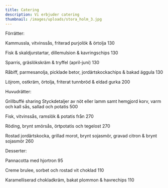```yaml
---
title: Catering
description: Vi erbjuder catering
thumbnail: /images/uploads/stora_holm_3.jpg
---
```

Förrätter:

Kammussla, vitvinssås, friterad purjolök & örtolja 130

Fisk & skaldjurstartar, dillemulsion & kavringschips 130

Sparris, gräslökskräm & tryffel (april-juni)
130

Råbiff, parmesanolja, picklade betor, jordärtskockachips & bakad äggula
130

Löjrom, ostkräm, örtolja, friterat tunnbröd & eldad gurka
200

Huvudrätter:

Grillbuffé sharing
Styckdetaljer av nöt eller lamm samt hemgjord korv, varm och kall sås, sallad och potatis
500

Fisk, vitvinssås, ramslök & potatis
från 270

Röding, brynt smörsås, örtpotatis och tegelost
270

Rostad jordärtskocka, grillad morot, brynt sojasmör, gravad citron & brynt sojasmör
260

Desserter:

Pannacotta med hjortron
95

Creme brulee, sorbet och rostad vit choklad
110

Karamelliserad chokladkräm, bakat plommon & havrechips
110
